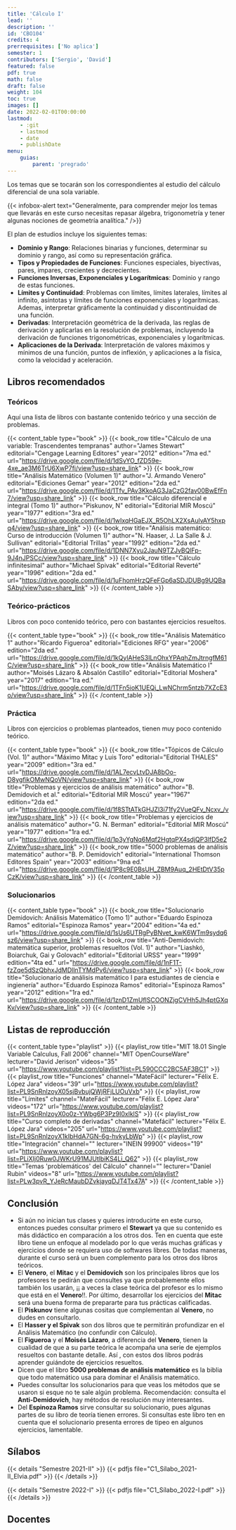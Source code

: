 ```yaml
---
title: 'Cálculo I'
lead: ''
description: ''
id: 'CBO104'
credits: 4
prerrequisites: ['No aplica']
semester: 1
contributors: ['Sergio', 'David']
featured: false
pdf: true
math: false
draft: false
weight: 104
toc: true
images: []
date: 2022-02-01T00:00:00
lastmod:
    - :git
    - lastmod
    - date
    - publishDate
menu:
    guias:
        parent: 'pregrado'
---
```


Los temas que se tocarán son los correspondientes al estudio del cálculo diferencial de una sola variable.

{{< infobox-alert text="Generalmente, para comprender mejor los temas que llevarás en este curso necesitas repasar álgebra, trigonometría y tener algunas nociones de geometría analítica." />}}

El plan de estudios incluye los siguientes temas:

-   **Dominio y Rango**: Relaciones binarias y funciones, determinar su dominio y rango, así como su representación gráfica.
-   **Tipos y Propiedades de Funciones**: Funciones especiales, biyectivas, pares, impares, crecientes y decrecientes.
-   **Funciones Inversas, Exponenciales y Logarítmicas**: Dominio y rango de estas funciones.
-   **Límites y Continuidad**: Problemas con límites, límites laterales, límites al infinito, asíntotas y límites de funciones exponenciales y logarítmicas. Ademas, interpretar gráficamente la continuidad y discontinuidad de una función.
-   **Derivadas**: Interpretación geométrica de la derivada, las reglas de derivación y aplicarlas en la resolución de problemas, incluyendo la derivación de funciones trigonométricas, exponenciales y logarítmicas.
-   **Aplicaciones de la Derivada**: Interpretación de valores máximos y mínimos de una función, puntos de inflexión, y aplicaciones a la física, como la velocidad y aceleración.

## Libros recomendados

### Teóricos

Aquí una lista de libros con bastante contenido teórico y una sección de problemas.

{{< content_table type="book" >}} {{< book_row title="Cálculo de una variable: Trascendentes tempranas" author="James Stewart" editorial="Cengage Learning Editores" year="2012" edition="7ma ed." url="https://drive.google.com/file/d/1dSvYO_fZD59e-4xe_ae3M6TrU6XwP7fi/view?usp=share_link" >}} {{< book_row title="Análisis Matemático (Volumen 1)" author="J. Armando Venero" editorial="Ediciones Gemar" year="2012" edition="2da ed." url="https://drive.google.com/file/d/1Tfv_PAv3KkoAG3JaCzG2fav00BwEfFn7/view?usp=share_link" >}} {{< book_row title="Cálculo diferencial e integral (Tomo 1)" author="Piskunov, N" editorial="Editorial MIR Moscú" year="1977" edition="3ra ed." url="https://drive.google.com/file/d/1wIxqHGaEJX_R5OhLX2XsAulvAY5hxpq4/view?usp=share_link" >}} {{< book_row title="Análisis matemático: Curso de introducción (Volumen 1)" author="N. Haaser, J. La Salle & J. Sullivan" editorial="Editorial Trillas" year="1992" edition="2da ed." url="https://drive.google.com/file/d/1DNN7Xyu2JauN9TZJvBQlFp-9J4nJPSCc/view?usp=share_link" >}} {{< book_row title="Cálculo infinitesimal" author="Michael Spivak" editorial="Editorial Reverté" year="1996" edition="2da ed." url="https://drive.google.com/file/d/1uFhomHrzQFeFGp6aSDJDUBg9UQBaSAby/view?usp=share_link" >}} {{< /content_table >}}

### Teórico-prácticos

Libros con poco contenido teórico, pero con bastantes ejercicios resueltos.

{{< content_table type="book" >}} {{< book_row title="Análisis Matemático 1" author="Ricardo Figueroa" editorial="Ediciones RFG" year="2006" edition="2da ed." url="https://drive.google.com/file/d/1kQylAHeS3ILnOhxYPAqhZmJtrngfM61C/view?usp=share_link" >}} {{< book_row title="Análisis Matemático I" author="Moisés Lázaro & Absalón Castillo" editorial="Editorial Moshera" year="2017" edition="1ra ed." url="https://drive.google.com/file/d/1TFn5ioK1UEQj_LwNChrm5ntzb7XZcE3o/view?usp=share_link" >}} {{< /content_table >}}

### Práctica

Libros con ejercicios o problemas planteados, tienen muy poco contenido teórico.

{{< content_table type="book" >}} {{< book_row title="Tópicos de Cálculo (Vol. 1)" author="Máximo Mitac y Luis Toro" editorial="Editorial THALES" year="2009" edition="3ra ed." url="https://drive.google.com/file/d/1AL7ecvLtvDJA8bOo-D8ygfikOMwNQoVN/view?usp=share_link" >}} {{< book_row title="Problemas y ejercicios de análisis matemático" author="B. Demidovich et al." editorial="Editorial MIR Moscú" year="1967" edition="2da ed." url="https://drive.google.com/file/d/1f8STtATkGHJZl3i71fy2VueQFv_Ncxv_/view?usp=share_link" >}} {{< book_row title="Problemas y ejercicios de análisis matemático" author="G. N. Berman" editorial="Editorial MIR Moscú" year="1977" edition="1ra ed." url="https://drive.google.com/file/d/1p3yYgNq6Mqf2HgtqPX4sdjQP3lfD5e2Z/view?usp=share_link" >}} {{< book_row title="5000 problemas de análisis matemático" author="B. P. Demidovich" editorial="International Thomson Editores Spain" year="2003" edition="9na ed." url="https://drive.google.com/file/d/1P8c9E0BsUH_ZBM9Auq_2HEtDtV35pCzK/view?usp=share_link" >}} {{< /content_table >}}

### Solucionarios

{{< content_table type="book" >}} {{< book_row title="Solucionario Demidovich: Análisis Matemático (Tomo 1)" author="Eduardo Espinoza Ramos" editorial="Espinoza Ramos" year="2004" edition="4a ed." url="https://drive.google.com/file/d/1sUs6UTRgPyBNvet_kwK6WTm9sydq6sz6/view?usp=share_link" >}} {{< book_row title="Anti-Demidovich: matemática superior, problemas resueltos (Vol. 1)" author="Liashkó, Boiarchuk, Gai y Golovach" editorial="Editorial URSS" year="1999" edition="4ta ed." url="https://drive.google.com/file/d/1nF1T-fzZqe5dSzQbhxJdMDllnTYMdPv6/view?usp=share_link" >}} {{< book_row title="Solucionario de análisis matemático I para estudiantes de ciencia e ingienería" author="Eduardo Espinoza Ramos" editorial="Espinoza Ramos" year="2012" edition="1ra ed." url="https://drive.google.com/file/d/1znD1ZmUflSCOONZjgCVHh5Jh4ptGXqKv/view?usp=share_link" >}} {{< /content_table >}}

## Listas de reproducción

{{< content_table type="playlist" >}} {{< playlist_row title="MIT 18.01 Single Variable Calculus, Fall 2006" channel="MIT OpenCourseWare" lecturer="David Jerison" videos="35" url="https://www.youtube.com/playlist?list=PL590CCC2BC5AF3BC1" >}} {{< playlist_row title="Funciones" channel="MateFácil" lecturer="Félix E. López Jara" videos="39" url="https://www.youtube.com/playlist?list=PL9SnRnlzoyX05sjBvbujQWjRFjLUOuVxb" >}} {{< playlist_row title="Límites" channel="MateFácil" lecturer="Félix E. López Jara" videos="172" url="https://www.youtube.com/playlist?list=PL9SnRnlzoyX0o0z-YWbg6P3Pz9I0xlklS" >}} {{< playlist_row title="Curso completo de derivadas" channel="Matefácil" lecturer="Félix E. López Jara" videos="205" url="https://www.youtube.com/playlist?list=PL9SnRnlzoyX1kIbHdA7GN-6g-hvkyLbWp" >}} {{< playlist_row title="Integración" channel="" lecturer="INEIN 99900" videos="19" url="https://www.youtube.com/playlist?list=PLiXIj0Ruw0JWKrU91MJUtlbiKS4Li_Q62" >}} {{< playlist_row title="Temas 'problemáticos' del Cálculo" channel="" lecturer="Daniel Rubin" videos="8" url="https://www.youtube.com/playlist?list=PLw3pvR_YJeRcMaubDZvkjayqDJT4Tx47A" >}} {{< /content_table >}}

## Conclusión

-   Si aún no inician tus clases y quieres introducirte en este curso, entonces puedes consultar primero el **Stewart** ya que su contenido es más didáctico en comparación a los otros dos. Ten en cuenta que este libro tiene un enfoque al modelado por lo que verás muchas gráficas y ejercicios donde se requiera uso de softwares libres. De todas maneras, durante el curso será un buen complemento para los otros dos libros teóricos.
-   El **Venero**, el **Mitac** y el **Demidovich** son los principales libros que los profesores te pedirán que consultes ya que probablemente ellos también los usarán, ¡¡ a veces la clase teórica del profesor es lo mismo que está en el **Venero**!!. Por último, desarrollar los ejercicios del **Mitac** será una buena forma de prepararte para tus prácticas calificadas.
-   El **Piskunov** tiene algunas cositas que complementan al **Venero**, no dudes en consultarlo.
-   El **Hasser y el Spivak** son dos libros que te permitirán profundizar en el Análisis Matemático (no confundir con Cálculo).
-   El **Figueroa** y el **Moisés Lázaro**, a diferencia del **Venero**, tienen la cualidad de que a su parte teórica le acompaña una serie de ejemplos resueltos con bastante detalle. Así , con estos dos libros podrás aprender guiándote de ejercicios resueltos.
-   Dicen que el libro **5000 problemas de análisis matemático** es la biblia que todo matemático usa para dominar el Análisis matemático.
-   Puedes consultar los solucionarios para que veas los métodos que se usaron si esque no te sale algún problema. Recomendación: consulta el **Anti-Demidovich**, hay métodos de resolución muy interesantes.
-   Del **Espinoza Ramos** sirve consultar su solucionario, pues algunas partes de su libro de teoría tienen errores. Si consultas este libro ten en cuenta que el solucionario presenta errores de tipeo en algunos ejercicios, lamentable.

## Sílabos

{{< details "Semestre 2021-II" >}} {{< pdfjs file="C1_Sílabo_2021-II_Elvia.pdf" >}} {{< /details >}}

{{< details "Semestre 2022-I" >}} {{< pdfjs file="C1_Sílabo_2022-I.pdf" >}} {{< /details >}}

## Docentes
